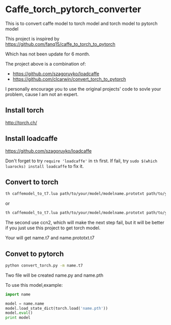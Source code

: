 # Caffe_torch_pytorch_converter
This is to convert caffe model to torch model and torch model to pytorch model

This project is inspired by https://github.com/fanq15/caffe_to_torch_to_pytorch

Which has not been update for 6 month.

The project above is a combination of:
- https://github.com/szagoruyko/loadcaffe
- https://github.com/clcarwin/convert_torch_to_pytorch

I personally encourage you to use the original projects' code to sovle your problem, cause I am not an expert.

## Install torch
http://torch.ch/
## Install loadcaffe
https://github.com/szagoruyko/loadcaffe

Don't forget to try ```require 'loadcaffe'``` in ```th``` first.
If fail, try ```sudo $(which luarocks) install loadcaffe``` to fix it.
## Convert to torch
```bash
th caffemodel_to_t7.lua path/to/your/model/modelname.prototxt path/to/your/model/modelname.caffemodel path/to/your/target/name
```
or
```bash
th caffemodel_to_t7.lua path/to/your/model/modelname.prototxt path/to/your/model/modelname.caffemodel path/to/your/target/name ccn2
```
The second use ccn2, which will make the next step fail, but it will be better if you just use this project to get torch model.

Your will get name.t7 and name.prototxt.t7
## Convet to pytorch 
```bash
python convert_torch.py -m name.t7
```
Two file will be created name.py and name.pth

To use this model,example:
```python
import name

model = name.name
model.load_state_dict(torch.load('name.pth'))
model.eval()
print model
```
